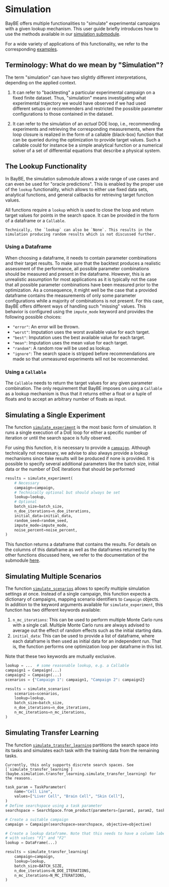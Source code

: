 # Simulation

BayBE offers multiple functionalities to "simulate" experimental campaigns with a given lookup mechanism. This user guide briefly introduces how to use the methods available in our [simulation submodule](baybe.simulation).

For a wide variety of applications of this functionality, we refer to the corresponding [examples](../../examples/Backtesting/Backtesting).

## Terminology: What do we mean by "Simulation"?

The term "simulation" can have two slightly different interpretations, depending on the applied context.

1. It can refer to "backtesting" a particular experimental campaign on a fixed finite dataset.
Thus, "simulation" means investigating what experimental trajectory we would have observed if we had used different setups or recommenders and restricted the possible parameter configurations to those contained in the dataset.

2. It can refer to the simulation of an *actual* DOE loop, i.e., recommending experiments and retrieving the corresponding measurements, where the loop closure is realized in the form of a callable (black-box) function that can be queried during the optimization to provide target values. Such a callable could for instance be a simple analytical function or a numerical solver of a set of differential equations that describe a physical system.

## The Lookup Functionality

In BayBE, the simulation submodule allows a wide range of use cases and can even be used for "oracle predictions".
This is enabled by the proper use of the `lookup` functionality, which allows to either use fixed data sets, analytical functions, and general callbacks for retrieving target function values. 

All functions require a `lookup` which is used to close the loop and return target values for points in the search space.
It can be provided in the form of a dataframe or a `Callable`.

```{note}
Technically, the `lookup` can also be `None`. This results in the simulation producing random results which is not discussed further.
```

### Using a Dataframe

When choosing a dataframe, it needs to contain parameter combinations and their target results.
To make sure that the backtest produces a realistic assessment of the performance, all possible parameter combinations should be measured and present in the dataframe.
However, this is an unrealistic assumption for most applications as it is typically not the case that all possible parameter combinations have been measured prior to the optimization.
As a consequence, it might well be the case that a provided dataframe contains the measurements of only some parameter configurations while a majority of combinations is not present.
For this case, BayBE offers different ways of handling such "missing" values. 
This behavior is configured using the `impute_mode` keyword and provides the following possible choices:
- ``"error"``: An error will be thrown.
- ``"worst"``: Imputation uses the worst available value for each target.
- ``"best"``: Imputation uses the best available value for each target.
- ``"mean"``: Imputation uses the mean value for each target.
- ``"random"``: A random row will be used as lookup.
- ``"ignore"``: The search space is stripped before recommendations are made so that unmeasured experiments will not be recommended.

### Using a `Callable`

The `Callable` needs to return the target values for any given parameter combination. The only requirement that BayBE imposes on using a `Callable` as a lookup mechanism is thus that it returns either a float or a tuple of floats and to accept an arbitrary number of floats as input.

## Simulating a Single Experiment

The function [`simulate_experiment`](baybe.simulation.core.simulate_experiment) is the most basic form of simulation.
It runs a single execution of a DoE loop for either a specific number of iteration or until the search space is fully observed.

For using this function, it is necessary to provide a [`campaign`](baybe.campaign.Campaign). Although technically not necessary, we advise to also always provide a lookup mechanisms since fake results will be produced if none is provided. It is possible to specify several additional parameters like the batch size, initial data or the number of DoE iterations that should be performed

~~~python
results = simulate_experiment(
    # Necessary
    campaign=campaign,
    # Technically optional but should always be set
    lookup=lookup,
    # Optional
    batch_size=batch_size,
    n_doe_iterations=n_doe_iterations,
    initial_data=initial_data,
    random_seed=random_seed,
    impute_mode=impute_mode,
    noise_percent=noise_percent,
)
~~~

This function returns a dataframe that contains the results. For details on the columns of this dataframe as well as the dataframes returned by the other functions discussed here, we refer to the documentation of the submodule [here](baybe.simulation).

## Simulating Multiple Scenarios

The function [`simulate_scenarios`](baybe.simulation.wrappers.simulate_scenarios) allows to specify multiple simulation settings at once.
Instead of a single campaign, this function expects a dictionary of campaigns, mapping scenario identifiers to `Campaign` objects.
In addition to the keyword arguments available for `simulate_experiment`, this function has two different keywords available:
1. `n_mc_iterations`: This can be used to perform multiple Monte Carlo runs with a single call. Multiple Monte Carlo runs are always advised to average out the effect of random effects such as the initial starting data.
2. `initial_data`: This can be used to provide a list of dataframe, where each dataframe is then used as initial data for an independent run. That is, the function performs one optimization loop per dataframe in this list.

Note that these two keywords are mutually exclusive.

~~~python
lookup = ...  # some reasonable lookup, e.g. a Callable
campaign1 = Campaign(...)
campaign2 = Campaign(...)
scenarios = {"Campaign 1": campaign1, "Campaign 2": campaign2}

results = simulate_scenarios(
    scenarios=scenarios,
    lookup=lookup,
    batch_size=batch_size,
    n_doe_iterations=n_doe_iterations,
    n_mc_iterations=n_mc_iterations,
)
~~~

## Simulating Transfer Learning

The function [`simulate_transfer_learning`](baybe.simulation.transfer_learning.simulate_transfer_learning) partitions the search space into its tasks and simulates each task with the training data from the remaining tasks.

```{note}
Currently, this only supports discrete search spaces. See [`simulate_transfer_learning`](baybe.simulation.transfer_learning.simulate_transfer_learning) for the reasons.
```

~~~python
task_param = TaskParameter(
    name="Cell Line",
    values=["Liver Cell", "Brain Cell", "Skin Cell"],
)
# Define searchspace using a task parameter
searchspace = SearchSpace.from_product(parameters=[param1, param2, task_param])

# Create a suitable campaign
campaign = Campaign(searchspace=searchspace, objective=objective)

# Create a lookup dataframe. Note that this needs to have a column labeled "Function"
# with values "F1" and "F2"
lookup = DataFrame(...)

results = simulate_transfer_learning(
    campaign=campaign,
    lookup=lookup,
    batch_size=BATCH_SIZE,
    n_doe_iterations=N_DOE_ITERATIONS,
    n_mc_iterations=N_MC_ITERATIONS,
)
~~~